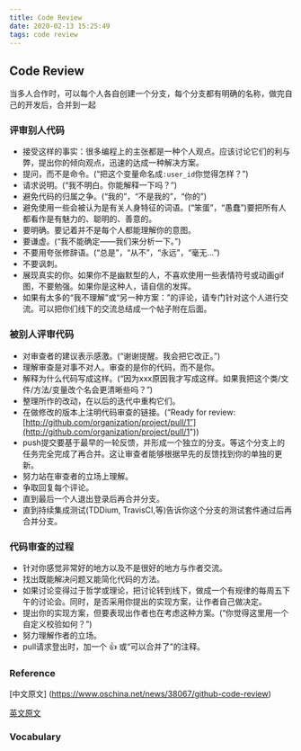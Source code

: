 ```yaml
---
title: Code Review
date: 2020-02-13 15:25:49
tags: code review
---
```



## Code Review

当多人合作时，可以每个人各自创建一个分支，每个分支都有明确的名称，做完自己的开发后，合并到一起

### 评审别人代码

- 接受这样的事实：很多编程上的主张都是一种个人观点。应该讨论它们的利与弊，提出你的倾向观点，迅速的达成一种解决方案。
- 提问，而不是命令。(“把这个变量命名成`:user_id`你觉得怎样？”)
- 请求说明。(“我不明白。你能解释一下吗？”)
- 避免代码的归属之争。(“我的”，“不是我的”，“你的”)
- 避免使用一些会被认为是有关人身特征的词语。(“笨蛋”，“愚蠢”)要把所有人都看作是有魅力的、聪明的、善意的。
- 要明确。要记着并不是每个人都能理解你的意图。
- 要谦虚。(“我不能确定——我们来分析一下。”)
- 不要用夸张修辞语。(“总是”，“从不”，“永远”，“毫无…”)
- 不要讽刺。
- 展现真实的你。如果你不是幽默型的人，不喜欢使用一些表情符号或动画gif图，不要勉强。如果你是这种人，请自信的发挥。
- 如果有太多的“我不理解”或“另一种方案：”的评论，请专门针对这个人进行交流。可以把你们线下的交流总结成一个帖子附在后面。

### 被别人评审代码

- 对审查者的建议表示感激。(“谢谢提醒。我会把它改正。”)
- 理解审查是对事不对人。审查的是你的代码，而不是你。
- 解释为什么代码写成这样。(“因为xxx原因我才写成这样。如果我把这个类/文件/方法/变量改个名会更清晰些吗？”)
- 整理所作的改动，在以后的迭代中重构它们。
- 在做修改的版本上注明代码审查的链接。(“Ready for review: [http://github.com/organization/project/pull/1″](http://github.com/organization/project/pull/1"))
- push提交要基于最早的一轮反馈，并形成一个独立的分支。等这个分支上的任务完全完成了再合并。这让审查者能够根据早先的反馈找到你的单独的更新。
- 努力站在审查者的立场上理解。
- 争取回复每个评论。
- 直到最后一个人退出登录后再合并分支。
- 直到持续集成测试(TDDium, TravisCI,等)告诉你这个分支的测试套件通过后再合并分支。

### 代码审查的过程

- 针对你感觉非常好的地方以及不是很好的地方与作者交流。
- 找出既能解决问题又能简化代码的方法。
- 如果讨论变得过于哲学或理论，把讨论转到线下，做成一个有规律的每周五下午的讨论会。同时，是否采用你提出的实现方案，让作者自己做决定。
- 提出你的实现方案，但要表现出作者也在考虑这种方案。(“你觉得这里用一个自定义校验如何？”)
- 努力理解作者的立场。
- pull请求登出时，加一个 👍 或“可以合并了”的注释。



### Reference

[中文原文] (https://www.oschina.net/news/38067/github-code-review)

[ 英文原文 ]( https://github.com/thoughtbot/guides/tree/master/code-review  )




### Vocabulary

 
